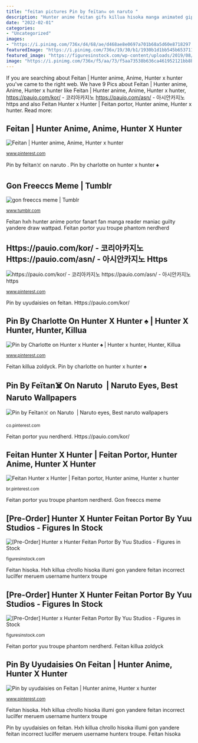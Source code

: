 ```yaml
---
title: "feitan pictures Pin by feïtan☠️ on naruto ️"
description: "Hunter anime feitan gifs killua hisoka manga animated giphy death icons hunterxhunter slayer demon dessins abstraits crayon choisir tableau un"
date: "2022-02-01"
categories:
- "Uncategorized"
images:
- "https://i.pinimg.com/736x/d4/68/ae/d468ae8e0697a701b68a5d60e8718297.jpg"
featuredImage: "https://i.pinimg.com/736x/19/30/b1/1930b1d1bb545b653711eb75b3fa618e.jpg"
featured_image: "https://figuresinstock.com/wp-content/uploads/2019/08/69932695_659771924506143_1241487492641718272_n.jpg"
image: "https://i.pinimg.com/736x/f5/aa/73/f5aa73538b636ca461952121bb8b8009--dogs-feitan.jpg"
---
```


If you are searching about Feitan | Hunter anime, Anime, Hunter x hunter you've came to the right web. We have 9 Pics about Feitan | Hunter anime, Anime, Hunter x hunter like Feitan | Hunter anime, Anime, Hunter x hunter, https://pauio.com/kor/ - 코리아카지노 https://pauio.com/asn/ - 아시안카지노 https and also Feitan Hunter x Hunter | Feitan portor, Hunter anime, Hunter x hunter. Read more:

## Feitan | Hunter Anime, Anime, Hunter X Hunter

![Feitan | Hunter anime, Anime, Hunter x hunter](https://i.pinimg.com/736x/19/30/b1/1930b1d1bb545b653711eb75b3fa618e.jpg "Feitan hisoka")

<small>www.pinterest.com</small>

Pin by feïtan☠️ on naruto ️. Pin by charlotte on hunter x hunter ♠

## Gon Freeccs Meme | Tumblr

![gon freeccs meme | Tumblr](https://64.media.tumblr.com/b93738096b53575b6e7e74c333ff9b2c/7b0f00ca3aaf7572-b6/s640x960/be08c5f19546762e7ba5c832a4b898b0bdc4fe1c.png "Hxh killua chrollo hisoka illumi gon yandere feitan incorrect lucilfer meruem username hunterx troupe")

<small>www.tumblr.com</small>

Feitan hxh hunter anime portor fanart fan manga reader maniac guilty yandere draw wattpad. Feitan portor yuu troupe phantom nerdherd

## Https://pauio.com/kor/ - 코리아카지노 Https://pauio.com/asn/ - 아시안카지노 Https

![https://pauio.com/kor/ - 코리아카지노 https://pauio.com/asn/ - 아시안카지노 https](https://i.pinimg.com/736x/36/36/76/363676cf986ef5d0c7fd3589ebd01ef8.jpg "Feitan hisoka")

<small>www.pinterest.com</small>

Pin by uyudaisies on feitan. Https://pauio.com/kor/

## Pin By Charlotte On Hunter X Hunter ♠ | Hunter X Hunter, Hunter, Killua

![Pin by Charlotte on Hunter x Hunter ♠ | Hunter x hunter, Hunter, Killua](https://i.pinimg.com/736x/f5/aa/73/f5aa73538b636ca461952121bb8b8009--dogs-feitan.jpg "Feitan hisoka")

<small>www.pinterest.com</small>

Feitan killua zoldyck. Pin by charlotte on hunter x hunter ♠

## Pin By Feïtan☠️ On Naruto ️ | Naruto Eyes, Best Naruto Wallpapers

![Pin by Feïtan☠️ on Naruto ️ | Naruto eyes, Best naruto wallpapers](https://i.pinimg.com/736x/2c/04/6a/2c046a801f692ef69b2a13feb04bb4e7.jpg "Gon freeccs meme")

<small>co.pinterest.com</small>

Feitan portor yuu nerdherd. Https://pauio.com/kor/

## Feitan Hunter X Hunter | Feitan Portor, Hunter Anime, Hunter X Hunter

![Feitan Hunter x Hunter | Feitan portor, Hunter anime, Hunter x hunter](https://i.pinimg.com/736x/d4/68/ae/d468ae8e0697a701b68a5d60e8718297.jpg "Pin by charlotte on hunter x hunter ♠")

<small>br.pinterest.com</small>

Feitan portor yuu troupe phantom nerdherd. Gon freeccs meme

## [Pre-Order] Hunter X Hunter Feitan Portor By Yuu Studios - Figures In Stock

![[Pre-Order] Hunter x Hunter Feitan Portor By Yuu Studios - Figures in Stock](https://figuresinstock.com/wp-content/uploads/2019/08/69932695_659771924506143_1241487492641718272_n.jpg "Feitan hxh hunter anime portor fanart fan manga reader maniac guilty yandere draw wattpad")

<small>figuresinstock.com</small>

Feitan hisoka. Hxh killua chrollo hisoka illumi gon yandere feitan incorrect lucilfer meruem username hunterx troupe

## [Pre-Order] Hunter X Hunter Feitan Portor By Yuu Studios - Figures In Stock

![[Pre-Order] Hunter x Hunter Feitan Portor By Yuu Studios - Figures in Stock](https://figuresinstock.com/wp-content/uploads/2019/08/69466835_659771967839472_3609733503333171200_o.jpg "Gon freeccs meme")

<small>figuresinstock.com</small>

Feitan portor yuu troupe phantom nerdherd. Feitan killua zoldyck

## Pin By Uyudaisies On Feitan | Hunter Anime, Hunter X Hunter

![Pin by uyudaisies on Feitan | Hunter anime, Hunter x hunter](https://i.pinimg.com/736x/34/d1/98/34d1982c770811923533a1a7604b4ece.jpg "Feitan portor yuu nerdherd")

<small>www.pinterest.com</small>

Feitan hisoka. Hxh killua chrollo hisoka illumi gon yandere feitan incorrect lucilfer meruem username hunterx troupe

Pin by uyudaisies on feitan. Hxh killua chrollo hisoka illumi gon yandere feitan incorrect lucilfer meruem username hunterx troupe. Feitan hisoka
